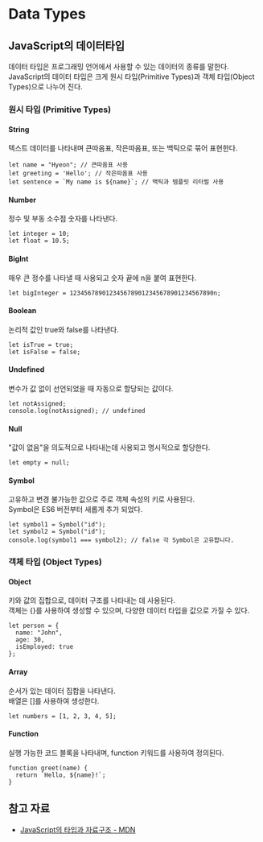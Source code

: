 # Data Types

## JavaScript의 데이터타입

데이터 타입은 프로그래밍 언어에서 사용할 수 있는 데이터의 종류를 말한다.\
JavaScript의 데이터 타입은 크게 원시 타입(Primitive Types)과 객체 타입(Object Types)으로 나누어 진다.

### 원시 타입 (Primitive Types)

#### String

텍스트 데이터를 나타내며 큰따옴표, 작은따옴표, 또는 백틱으로 묶어 표현한다.

```
let name = "Hyeon"; // 큰따옴표 사용
let greeting = 'Hello'; // 작은따옴표 사용
let sentence = `My name is ${name}`; // 백틱과 템플릿 리터럴 사용
```

#### Number

정수 및 부동 소수점 숫자를 나타낸다.

```
let integer = 10;
let float = 10.5;
```

#### BigInt

매우 큰 정수를 나타낼 때 사용되고 숫자 끝에 n을 붙여 표현한다.

```
let bigInteger = 1234567890123456789012345678901234567890n;
```

#### Boolean

논리적 값인 true와 false를 나타낸다.

```
let isTrue = true;
let isFalse = false;
```

#### Undefined

변수가 값 없이 선언되었을 때 자동으로 할당되는 값이다.

```
let notAssigned;
console.log(notAssigned); // undefined
```

#### Null

"값이 없음"을 의도적으로 나타내는데 사용되고 명시적으로 할당한다.

```
let empty = null;
```

#### Symbol

고유하고 변경 불가능한 값으로 주로 객체 속성의 키로 사용된다.\
Symbol은 ES6 버전부터 새롭게 추가 되었다.

```
let symbol1 = Symbol("id");
let symbol2 = Symbol("id");
console.log(symbol1 === symbol2); // false 각 Symbol은 고유합니다.
```

### 객체 타입 (Object Types)

#### Object

키와 값의 집합으로, 데이터 구조를 나타내는 데 사용된다.\
객체는 {}를 사용하여 생성할 수 있으며, 다양한 데이터 타입을 값으로 가질 수 있다.

```
let person = {
  name: "John",
  age: 30,
  isEmployed: true
};
```

#### Array

순서가 있는 데이터 집합을 나타낸다.\
배열은 \[]를 사용하여 생성한다.

```
let numbers = [1, 2, 3, 4, 5];
```

#### Function

실행 가능한 코드 블록을 나타내며, function 키워드를 사용하여 정의된다.

```
function greet(name) {
  return `Hello, ${name}!`;
}
```

## 참고 자료

* [JavaScript의 타입과 자료구조 - MDN](https://developer.mozilla.org/ko/docs/Web/JavaScript/Data\_structures)
